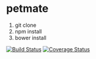 # petmate

1. git clone
2. npm install
3. bower install

[![Build Status](https://travis-ci.org/margaretclinard/petmate.svg?branch=margaret)](https://travis-ci.org/margaretclinard/petmate) 
[![Coverage Status](https://coveralls.io/repos/margaretclinard/petmate/badge.svg?branch=master)](https://coveralls.io/r/margaretclinard/petmate?branch=master)

